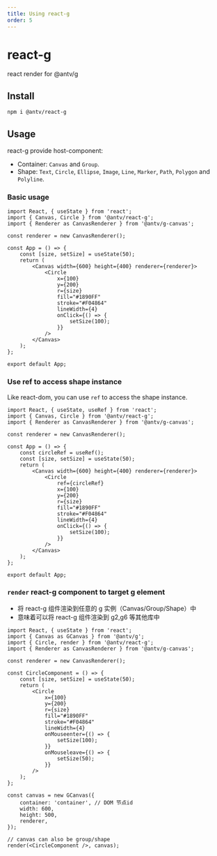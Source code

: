 ```yaml
---
title: Using react-g
order: 5
---
```


# react-g

react render for @antv/g

## Install

```sh
npm i @antv/react-g
```

## Usage

react-g provide host-component:

- Container: `Canvas` and `Group`.
- Shape: `Text`, `Circle`, `Ellipse`, `Image`, `Line`, `Marker`, `Path`, `Polygon` and `Polyline`.

### Basic usage

```tsx
import React, { useState } from 'react';
import { Canvas, Circle } from '@antv/react-g';
import { Renderer as CanvasRenderer } from '@antv/g-canvas';

const renderer = new CanvasRenderer();

const App = () => {
    const [size, setSize] = useState(50);
    return (
        <Canvas width={600} height={400} renderer={renderer}>
            <Circle
                x={100}
                y={200}
                r={size}
                fill="#1890FF"
                stroke="#F04864"
                lineWidth={4}
                onClick={() => {
                    setSize(100);
                }}
            />
        </Canvas>
    );
};

export default App;
```

### Use ref to access shape instance

Like react-dom, you can use `ref` to access the shape instance.

```tsx
import React, { useState, useRef } from 'react';
import { Canvas, Circle } from '@antv/react-g';
import { Renderer as CanvasRenderer } from '@antv/g-canvas';

const renderer = new CanvasRenderer();

const App = () => {
    const circleRef = useRef();
    const [size, setSize] = useState(50);
    return (
        <Canvas width={600} height={400} renderer={renderer}>
            <Circle
                ref={circleRef}
                x={100}
                y={200}
                r={size}
                fill="#1890FF"
                stroke="#F04864"
                lineWidth={4}
                onClick={() => {
                    setSize(100);
                }}
            />
        </Canvas>
    );
};

export default App;
```

### `render` react-g component to target g element

- 将 react-g 组件渲染到任意的 g 实例（Canvas/Group/Shape）中
- 意味着可以将 react-g 组件渲染到 g2,g6 等其他库中

```tsx
import React, { useState } from 'react';
import { Canvas as GCanvas } from '@antv/g';
import { Circle, render } from '@antv/react-g';
import { Renderer as CanvasRenderer } from '@antv/g-canvas';

const renderer = new CanvasRenderer();

const CircleComponent = () => {
    const [size, setSize] = useState(50);
    return (
        <Circle
            x={100}
            y={200}
            r={size}
            fill="#1890FF"
            stroke="#F04864"
            lineWidth={4}
            onMouseenter={() => {
                setSize(100);
            }}
            onMouseleave={() => {
                setSize(50);
            }}
        />
    );
};

const canvas = new GCanvas({
    container: 'container', // DOM 节点id
    width: 600,
    height: 500,
    renderer,
});

// canvas can also be group/shape
render(<CircleComponent />, canvas);
```
